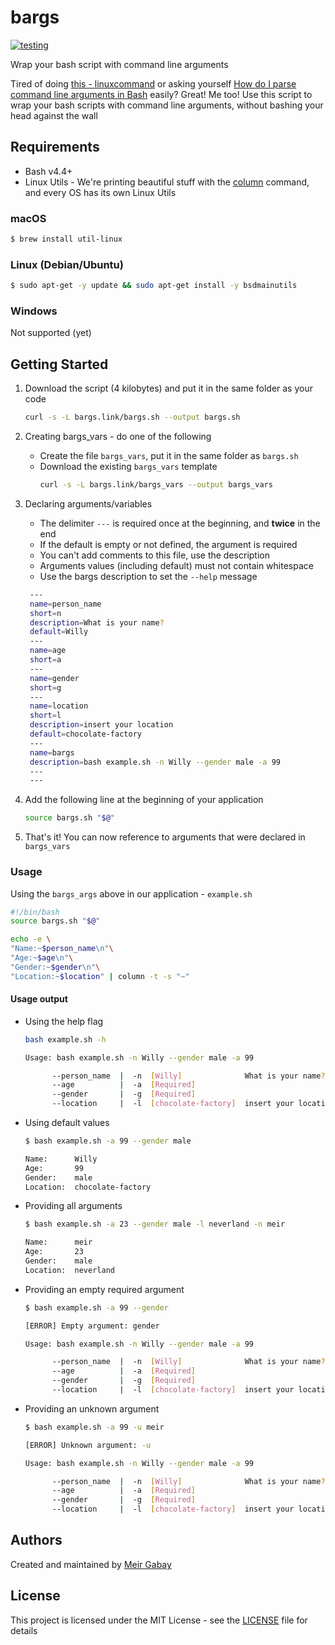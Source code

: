 # bargs

[![testing](https://github.com/unfor19/bargs/workflows/testing/badge.svg)](https://github.com/unfor19/bargs/actions?query=workflow%3Atesting)

Wrap your bash script with command line arguments

Tired of doing [this - linuxcommand](http://linuxcommand.org/lc3_wss0120.php) or asking yourself [How do I parse command line arguments in Bash](https://stackoverflow.com/questions/192249/how-do-i-parse-command-line-arguments-in-bash) easily? Great! Me too! Use this script to wrap your bash scripts with command line arguments, without bashing your head against the wall

## Requirements

- Bash v4.4+
- Linux Utils - We're printing beautiful stuff with the [column](https://linux.die.net/man/1/column) command, and every OS has its own Linux Utils

### macOS

```bash
$ brew install util-linux
```

### Linux (Debian/Ubuntu)

```bash
$ sudo apt-get -y update && sudo apt-get install -y bsdmainutils
```

### Windows

Not supported (yet)

## Getting Started

1. Download the script (4 kilobytes) and put it in the same folder as your code

   ```bash
   curl -s -L bargs.link/bargs.sh --output bargs.sh
   ```

1. Creating bargs_vars - do one of the following
   - Create the file `bargs_vars`, put it in the same folder as `bargs.sh`
   - Download the existing `bargs_vars` template
     ```bash
     curl -s -L bargs.link/bargs_vars --output bargs_vars
     ```
1. Declaring arguments/variables

   - The delimiter `---` is required once at the beginning, and **twice** in the end
   - If the default is empty or not defined, the argument is required
   - You can't add comments to this file, use the description
   - Arguments values (including default) must not contain whitespace
   - Use the bargs description to set the `--help` message

   ```bash
    ---
    name=person_name
    short=n
    description=What is your name?
    default=Willy
    ---
    name=age
    short=a
    ---
    name=gender
    short=g
    ---
    name=location
    short=l
    description=insert your location
    default=chocolate-factory
    ---
    name=bargs
    description=bash example.sh -n Willy --gender male -a 99
    ---
    ---
   ```

1. Add the following line at the beginning of your application

   ```bash
   source bargs.sh "$@"
   ```

1. That's it! You can now reference to arguments that were declared in `bargs_vars`

### Usage

Using the `bargs_args` above in our application - `example.sh`

```bash
#!/bin/bash
source bargs.sh "$@"

echo -e \
"Name:~$person_name\n"\
"Age:~$age\n"\
"Gender:~$gender\n"\
"Location:~$location" | column -t -s "~"
```

#### Usage output

- Using the help flag

  ```bash
  bash example.sh -h

  Usage: bash example.sh -n Willy --gender male -a 99

        --person_name  |  -n  [Willy]              What is your name?
        --age          |  -a  [Required]
        --gender       |  -g  [Required]
        --location     |  -l  [chocolate-factory]  insert your location
  ```

- Using default values

  ```bash
  $ bash example.sh -a 99 --gender male

  Name:      Willy
  Age:       99
  Gender:    male
  Location:  chocolate-factory
  ```

- Providing all arguments

  ```bash
  $ bash example.sh -a 23 --gender male -l neverland -n meir

  Name:      meir
  Age:       23
  Gender:    male
  Location:  neverland
  ```

- Providing an empty required argument

  ```bash
  $ bash example.sh -a 99 --gender

  [ERROR] Empty argument: gender

  Usage: bash example.sh -n Willy --gender male -a 99

        --person_name  |  -n  [Willy]              What is your name?
        --age          |  -a  [Required]
        --gender       |  -g  [Required]
        --location     |  -l  [chocolate-factory]  insert your location
  ```

- Providing an unknown argument

  ```bash
  $ bash example.sh -a 99 -u meir

  [ERROR] Unknown argument: -u

  Usage: bash example.sh -n Willy --gender male -a 99

        --person_name  |  -n  [Willy]              What is your name?
        --age          |  -a  [Required]
        --gender       |  -g  [Required]
        --location     |  -l  [chocolate-factory]  insert your location
  ```

## Authors

Created and maintained by [Meir Gabay](https://github.com/unfor19)

## License

This project is licensed under the MIT License - see the [LICENSE](https://github.com/unfor19/bargs/blob/master/LICENSE) file for details
